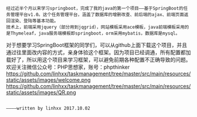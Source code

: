     经过近半个月以来学习springboot，完成了我的java的第一个项目——基于SpringBoot的任务管理平台v1.0。这个任务管理平台，涵盖了数据库的增删改查、前后端的ajax、前端页面返回渲染、登陆等基本功能。
    技术上，前端采用jquery（部分用到jqgrid），网站模板采用ace模板，java前端模板采用的是Thymeleaf，java服务端模板即springboot，orm采用mybatis，数据库是mysql。
   对于想要学习SpringBoot框架的同学们，可以从github上面下载这个项目，并且通过往里面改内容的方式，亲身体验这个框架。因为项目已经调通，所有配置都加载好了，所以用这个项目来学习框架，可以避免前期各种配置不正确导致的问题。
   欢迎关注微信公众号：PHP思想家，账号：phpthinker
   https://github.com/linhxx/taskmanagement/tree/master/src/main/resources/static/assets/images/welcome.png
   https://github.com/linhxx/taskmanagement/tree/master/src/main/resources/static/assets/images/QR.png
   
                                                                                               ————written by linhxx 2017.10.02

